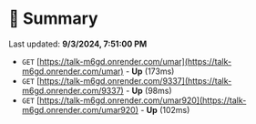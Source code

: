 # 📖 Summary
Last updated: **9/3/2024, 7:51:00 PM**

- `GET` [https://talk-m6gd.onrender.com/umar](https://talk-m6gd.onrender.com/umar) - **Up** (173ms)
- `GET` [https://talk-m6gd.onrender.com/9337](https://talk-m6gd.onrender.com/9337) - **Up** (98ms)
- `GET` [https://talk-m6gd.onrender.com/umar920](https://talk-m6gd.onrender.com/umar920) - **Up** (102ms)
